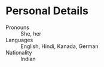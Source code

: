# Personal Details

<dl>
  <dt>Pronouns</dt>             <dd>She, her</dd>
  <dt>Languages</dt>            <dd>English, Hindi, Kanada, German</dd>
  <dt>Nationality</dt>          <dd>Indian</dd>
</dl>
